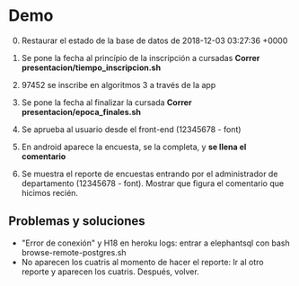 # Demo

0. Restaurar el estado de la base de datos de 2018-12-03 03:27:36 +0000

1. Se pone la fecha al princípio de la inscripción a cursadas **Correr presentacion/tiempo_inscripcion.sh**
2. 97452 se inscribe en algoritmos 3 a través de la app
3. Se pone la fecha al finalizar la cursada **Correr presentacion/epoca_finales.sh**
4. Se aprueba al usuario desde el front-end (12345678 - font)
5. En android aparece la encuesta, se la completa, y **se llena el comentario**
6. Se muestra el reporte de encuestas entrando por el administrador de departamento (12345678 - font). Mostrar que figura el comentario que hicimos recién.

## Problemas y soluciones

 - "Error de conexión" y H18 en heroku logs: entrar a elephantsql con bash browse-remote-postgres.sh
 - No aparecen los cuatris al momento de hacer el reporte: Ir al otro reporte y aparecen los cuatris. Después, volver.
